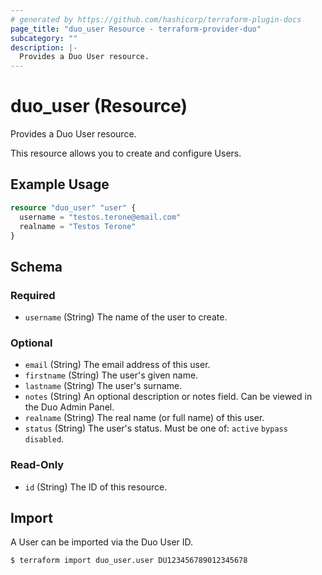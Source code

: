 ```yaml
---
# generated by https://github.com/hashicorp/terraform-plugin-docs
page_title: "duo_user Resource - terraform-provider-duo"
subcategory: ""
description: |-
  Provides a Duo User resource.
---
```


# duo_user (Resource)

Provides a Duo User resource.

This resource allows you to create and configure Users.

## Example Usage

```terraform
resource "duo_user" "user" {
  username = "testos.terone@email.com"
  realname = "Testos Terone"
}
```

<!-- schema generated by tfplugindocs -->
## Schema

### Required

- `username` (String) The name of the user to create.

### Optional

- `email` (String) The email address of this user.
- `firstname` (String) The user's given name.
- `lastname` (String) The user's surname.
- `notes` (String) An optional description or notes field. Can be viewed in the Duo Admin Panel.
- `realname` (String) The real name (or full name) of this user.
- `status` (String) The user's status. Must be one of: `active` `bypass` `disabled`.

### Read-Only

- `id` (String) The ID of this resource.

## Import

A User can be imported via the Duo User ID.

```bash
$ terraform import duo_user.user DU123456789012345678
```
